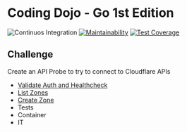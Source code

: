 # Coding Dojo - Go 1st Edition

![Continuos Integration](https://github.com/go-go-dojo/friendly-potato/workflows/Continuos%20Integration/badge.svg) [![Maintainability](https://api.codeclimate.com/v1/badges/c665c32f212c5a18e280/maintainability)](https://codeclimate.com/github/go-go-dojo/friendly-potato/maintainability) [![Test Coverage](https://api.codeclimate.com/v1/badges/c665c32f212c5a18e280/test_coverage)](https://codeclimate.com/github/go-go-dojo/friendly-potato/test_coverage)

## Challenge

Create an API Probe to try to connect to Cloudflare APIs

- [Validate Auth and Healthcheck](https://api.cloudflare.com/#user-api-tokens-verify-token)
- [List Zones](https://api.cloudflare.com/#zone-list-zones)
- [Create Zone](https://api.cloudflare.com/#zone-create-zone)
- Tests
- Container
- IT
